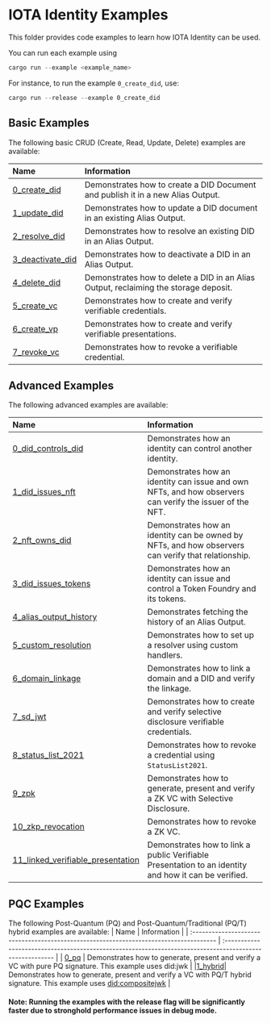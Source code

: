 # IOTA Identity Examples

This folder provides code examples to learn how IOTA Identity can be used.

You can run each example using

```rust
cargo run --example <example_name>
```

For instance, to run the example `0_create_did`, use:

```rust
cargo run --release --example 0_create_did
```

## Basic Examples

The following basic CRUD (Create, Read, Update, Delete) examples are available:

| Name                                              | Information                                                                          |
| :------------------------------------------------ | :----------------------------------------------------------------------------------- |
| [0_create_did](./0_basic/0_create_did.rs)         | Demonstrates how to create a DID Document and publish it in a new Alias Output.      |
| [1_update_did](./0_basic/1_update_did.rs)         | Demonstrates how to update a DID document in an existing Alias Output.               |
| [2_resolve_did](./0_basic/2_resolve_did.rs)       | Demonstrates how to resolve an existing DID in an Alias Output.                      |
| [3_deactivate_did](./0_basic/3_deactivate_did.rs) | Demonstrates how to deactivate a DID in an Alias Output.                             |
| [4_delete_did](./0_basic/4_delete_did.rs)         | Demonstrates how to delete a DID in an Alias Output, reclaiming the storage deposit. |
| [5_create_vc](./0_basic/5_create_vc.rs)           | Demonstrates how to create and verify verifiable credentials.                        |
| [6_create_vp](./0_basic/6_create_vp.rs)           | Demonstrates how to create and verify verifiable presentations.                      |
| [7_revoke_vc](./0_basic/7_revoke_vc.rs)           | Demonstrates how to revoke a verifiable credential.                                  |

## Advanced Examples

The following advanced examples are available:

| Name                                                                                   | Information                                                                                              |
| :------------------------------------------------------------------------------------- | :------------------------------------------------------------------------------------------------------- |
| [0_did_controls_did](./1_advanced/0_did_controls_did.rs)                               | Demonstrates how an identity can control another identity.                                               |
| [1_did_issues_nft](./1_advanced/1_did_issues_nft.rs)                                   | Demonstrates how an identity can issue and own NFTs, and how observers can verify the issuer of the NFT. |
| [2_nft_owns_did](./1_advanced/2_nft_owns_did.rs)                                       | Demonstrates how an identity can be owned by NFTs, and how observers can verify that relationship.       |
| [3_did_issues_tokens](./1_advanced/3_did_issues_tokens.rs)                             | Demonstrates how an identity can issue and control a Token Foundry and its tokens.                       |
| [4_alias_output_history](./1_advanced/4_alias_output_history.rs)                       | Demonstrates fetching the history of an Alias Output.                                                    |
| [5_custom_resolution](./1_advanced/5_custom_resolution.rs)                             | Demonstrates how to set up a resolver using custom handlers.                                             |
| [6_domain_linkage](./1_advanced/6_domain_linkage)                                      | Demonstrates how to link a domain and a DID and verify the linkage.                                      |
| [7_sd_jwt](./1_advanced/7_sd_jwt)                                                      | Demonstrates how to create and verify selective disclosure verifiable credentials.                       |
| [8_status_list_2021](./1_advanced/8_status_list_2021.rs)                               | Demonstrates how to revoke a credential using `StatusList2021`.                                          |
| [9_zpk](./1_advanced/9_zkp.rs)                               | Demonstrates how to generate, present and verify a ZK VC with Selective Disclosure.                                          |
| [10_zkp_revocation](./1_advanced/10_zkp_revocation.rs)                               | Demonstrates how to revoke a ZK VC.                                          |
| [11_linked_verifiable_presentation](./1_advanced/11_linked_verifiable_presentation.rs) | Demonstrates how to link a public Verifiable Presentation to an identity and how it can be verified.     |

## PQC Examples

The following Post-Quantum (PQ) and Post-Quantum/Traditional (PQ/T) hybrid examples are available:
| Name                                                                                   | Information                                                                                              |
| :------------------------------------------------------------------------------------- | :------------------------------------------------------------------------------------------------------- |
|  [0_pq](./2_pqc/0_pq.rs)                                | Demonstrates how to generate, present and verify a VC with pure PQ signature. This example uses did:jwk  |
|[1_hybrid](./2_pqc/1_hybrid.rs)| Demonstrates how to generate, present and verify a VC with PQ/T hybrid signature. This example uses [did:compositejwk](https://github.com/Cybersecurity-LINKS/did-compositejwk/blob/main/spec.md) |
                                                                                                         
#### Note: Running the examples with the release flag will be significantly faster due to stronghold performance issues in debug mode.
